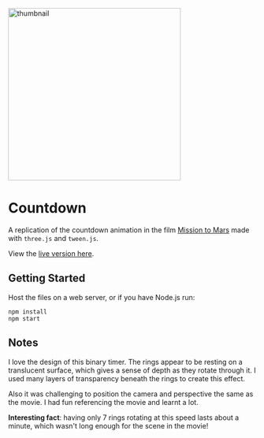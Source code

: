 <div>
  <img alt="thumbnail" src="https://crazytim.github.io/countdown/repo-thumbnail.jpg" width=350px />
  <br>
</div>

# Countdown

A replication of the countdown animation in the film [Mission to Mars](https://www.rottentomatoes.com/m/mission_to_mars/) made with `three.js` and `tween.js`.

View the [live version here](https://crazytim.github.io/countdown/).

## Getting Started

Host the files on a web server, or if you have Node.js run:

```shell
npm install
npm start
```

## Notes

I love the design of this binary timer. The rings appear to be resting on a translucent surface, which gives a sense of depth as they rotate through it. I used many layers of transparency beneath the rings to create this effect. 

Also it was challenging to position the camera and perspective the same as the movie. I had fun referencing the movie and learnt a lot.

**Interesting fact**: having only 7 rings rotating at this speed lasts about a minute, which wasn't long enough for the scene in the movie!
